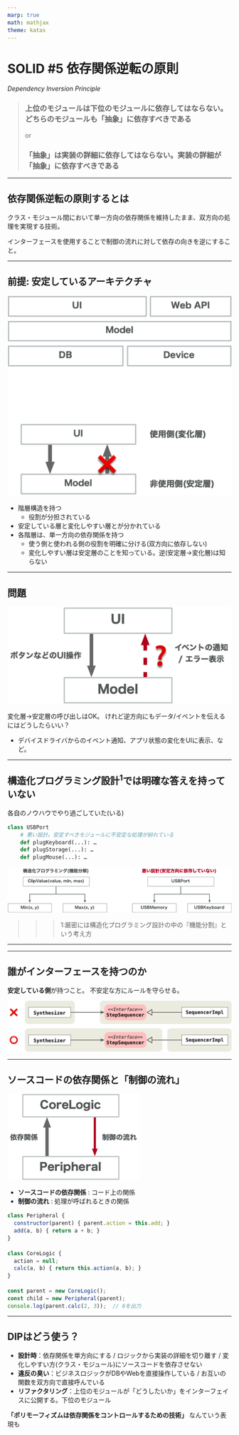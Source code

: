 ```yaml
---
marp: true
math: mathjax
theme: katas
---
```

<!-- 
size: 16:9
paginate: true
-->
<!-- header: 勉強会# ― エンジニアとしての解像度を高めるための勉強会-->

# SOLID #5 依存関係逆転の原則
_Dependency Inversion Principle_

> ### 上位のモジュールは下位のモジュールに依存してはならない。どちらのモジュールも「抽象」に依存すべきである
> or
> ### 「抽象」は実装の詳細に依存してはならない。実装の詳細が「抽象」に依存すべきである

<!-- オブジェクト指向らしさを決定的に示すことのできる象徴的な原則。 -->
<!-- 他のSOLIに比べるとより具体的なプログラミング技法を紹介したものだけれど、非常に興味深い技法。 -->
<!-- 自分はこのDIPを知ったとき「うわ、こんな考え方ができるのか。もっと昔から知っておけばよかった」と感動した -->

<!-- 石畑清著の、コンピュータ科学を学ぶものにとってバイブルと呼ばれる書籍『アルゴリズムとデータ構造』まえがきにこんな記述がある。
「良いアルゴリズムの巧妙なトリックを学んで快い驚きを感ずることは，プログラミングを学ぶ意欲をかきたてる何よりの刺激となろう」
問題に対して銀の弾丸のごとく解決する技術を知ることで、プログラミングそのものの面白さにより向き合えるようになるといった意味。

今回のDIPは、構造化プログラミングで明確な答えを持てなかった、依存関係の方向を整えるための方法について巧妙なトリックを与え、皆さんに快い驚きを提供すると思う -->

---

## 依存関係逆転の原則するとは

クラス・モジュール間において単一方向の依存関係を維持したまま、双方向の処理を実現する技術。

インターフェースを使用することで制御の流れに対して依存の向きを逆にすること。


---

## 前提: 安定しているアーキテクチャ

![bg 90% right:31%](assets/05-dip-goodarch.png)

* 階層構造を持つ
    * 役割が分担されている
* 安定している層と変化しやすい層とが分かれている
* 各階層は、単一方向の依存関係を持つ
    * 使う側と使われる側の役割を明確に分ける(双方向に依存しない)
    * 変化しやすい層は安定層のことを知っている。逆(安定層→変化層)は知らない

<!-- 階層構造の例： UI/ビジネスロジック/データベース、MVC、共通部/機種依存部 -->


<!-- お互いに知っていると、循環参照の輪に入ってしまい容易に差し替えができなくなる -->

---

## 問題

![bg contain right:43%](assets/05-dip-howtoknow.png)

変化層→安定層の呼び出しはOK。
けれど逆方向にもデータ/イベントを伝えるにはどうしたらいい？

* デバイスドライバからのイベント通知、アプリ状態の変化をUIに表示、など。

<!-- グローバル変数を用意する？惜しい。 -->
<!-- ここでちょっと考えてもらう -->

---

## 構造化プログラミング設計$^1$では明確な答えを持っていない

各自のノウハウでやり過ごしていた(いる)

```py
class USBPort
    # 悪い設計。安定すべきモジュールに不安定な処理が紛れている
    def plugKeyboard(...): …
    def plugStorage(...): …
    def plugMouse(...): …
```
![center contain](assets/05-dip-structured.png)

>>> 1:厳密には構造化プログラミング設計の中の『機能分割』という考え方

<!-- 構造化プログラミングでは機能を細かく分割していき、ツリー型のトップダウン構造を構成する。これ自体は違和感のない自然な考え方。
しかし、その機能呼び出しの際に、実質的に上位構造(安定している層)の正しさが下位の実態の動作に依存してしまう問題について、構造化プログラミングは明確な答えを持っていなかった -->

<!-- 左側の構造は構造化の方法でも良い場合。min/maxはどちらも仕様がブレることはありえない。そしてこれ以上分けられることはない非常に安定した構造になっている。この場合は使っている上位が依存するのは問題ない -->
<!-- ところが右側を同じ構造で考えると問題が出てくる。USBポートという汎用的な通信端子からUSBメモリーにデータを送る状況で、USBポートが数あるメーカーの１つのUSBメモリーの具体的な実装を知っているのは、安定しているはずのUSBポートでいちいちソースを書き換えないといけなくなってしまう。
これをどうしたら良いか、構造化プログラミングでは答えを持っていなかった -->

---

---

## 誰がインターフェースを持つのか

**安定している側**が持つこと。
不安定な方にルールを守らせる。

![center w:1000px](assets/05-dip-intf_holder.png)

---
 
## ソースコードの依存関係と「制御の流れ」

![bg 100% right:30%](assets/05-dip-flow_direction.png)

* **ソースコードの依存関係** : コード上の関係
* **制御の流れ** : 処理が呼ばれるときの関係

```js
class Peripheral {
  constructor(parent) { parent.action = this.add; }
  add(a, b) { return a + b; }
}

class CoreLogic {
  action = null;
  calc(a, b) { return this.action(a, b); }
}

const parent = new CoreLogic();
const child = new Peripheral(parent);
console.log(parent.calc(2, 3));  // 6を出力
```

---

## DIPはどう使う？

* **設計時**：依存関係を単方向にする / ロジックから実装の詳細を切り離す / 変化しやすい方(クラス・モジュール)にソースコードを依存させない
* **違反の臭い**：ビジネスロジックがDBやWebを直接操作している / お互いの関数を双方向で直接呼んでいる
* **リファクタリング**：上位のモジュールが「どうしたいか」をインターフェイスに公開する。下位のモジュール
 
**「ポリモーフィズムは依存関係をコントロールするための技術」** なんていう表現も
 